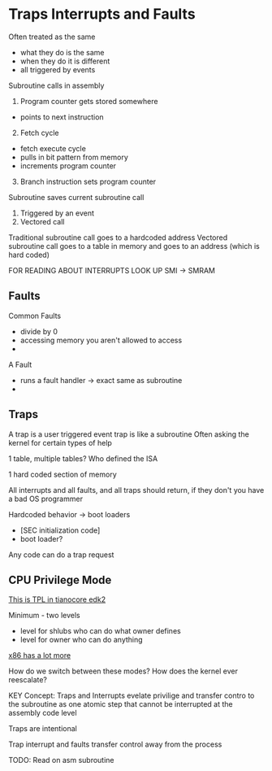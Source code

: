# Traps Interrupts and Faults

Often treated as the same
- what they do is the same
- when they do it is different
- all triggered by events

Subroutine calls in assembly
1. Program counter gets stored somewhere
- points to next instruction
2. Fetch cycle
- fetch execute cycle
- pulls in bit pattern from memory
- increments program counter
3. Branch instruction sets program counter 

Subroutine saves current subroutine call 

1. Triggered by an event
2. Vectored call

Traditional subroutine call goes to a hardcoded address
Vectored subroutine call goes to a table in memory and goes to an address (which is hard coded)

FOR READING ABOUT INTERRUPTS LOOK UP SMI -> SMRAM 

## Faults
Common Faults
- divide by 0
- accessing memory you aren't allowed to access
- 

A Fault 
- runs a fault handler -> exact same as subroutine
- 

## Traps
A trap is a user triggered event
trap is like a subroutine 
Often asking the kernel for certain types of help

1 table, multiple tables? Who defined the ISA

1 hard coded section of memory

All interrupts and all faults, and all traps should return, if they don't you have a bad OS programmer

Hardcoded behavior -> boot loaders
- [SEC initialization code]
- boot loader?

Any code can do a trap request

## CPU Privilege Mode
[This is TPL in tianocore edk2](https://github.com/tianocore/edk2/blob/7d055812cc7a7d2b062cf56291211e8cecca36ed/MdeModulePkg/Core/Dxe/Event/Tpl.c#L95)

Minimum - two levels
- level for shlubs who can do what owner defines
- level for owner who can do anything

[x86 has a lot more](https://miro.medium.com/v2/resize:fit:1400/1*mKsH4qcTSzFYvVyxskZewg.jpeg)

How do we switch between these modes?
How does the kernel ever reescalate?

KEY Concept: Traps and Interrupts evelate privilige and transfer contro to the subroutine as one atomic step that cannot be interrupted at the assembly code level

Traps are intentional

Trap interrupt and faults transfer control away from the process

TODO:
Read on asm subroutine

